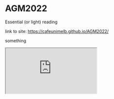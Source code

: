 # AGM2022
Essential (or light) reading

link to site: https://cafeunimelb.github.io/AGM2022/ 

something 
<iframe src="https://docs.google.com/document/d/e/2PACX-1vS3A8G8h2j7Ymr_uYOPg4l7tnueu5TWp0jz33wVIkT05_XNxOZUwsXqjKdmUvj5BA/pub?embedded=true"></iframe>
